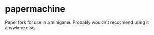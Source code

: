 # papermachine
Paper fork for use in a minigame. Probably wouldn't reccomend using it anywhere else.